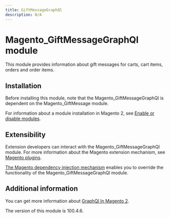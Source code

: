 ```yaml
---
title: GiftMessageGraphQl
description: N/A
---
```


# Magento_GiftMessageGraphQl module

This module provides information about gift messages for carts, cart items, orders and order items.

## Installation

Before installing this module, note that the Magento_GiftMessageGraphQl is dependent on the Magento_GiftMessage module.

For information about a module installation in Magento 2, see [Enable or disable modules](https://experienceleague.adobe.com/docs/commerce-operations/installation-guide/tutorials/manage-modules.html).

## Extensibility

Extension developers can interact with the Magento_GiftMessageGraphQl module. For more information about the Magento extension mechanism, see [Magento plugins](https://developer.adobe.com/commerce/php/development/components/plugins/).

[The Magento dependency injection mechanism](https://developer.adobe.com/commerce/php/development/components/dependency-injection/) enables you to override the functionality of the Magento_GiftMessageGraphQl module.

## Additional information

You can get more information about [GraphQl In Magento 2](https://developer.adobe.com/commerce/webapi/graphql/).

<InlineAlert slots="text" />
The version of this module is 100.4.6.
